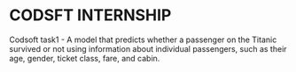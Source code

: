 # CODSFT INTERNSHIP
Codsoft task1 - A model that predicts whether a passenger on the Titanic survived or not using information about individual passengers, such as their age, gender, ticket class, fare, and cabin.
